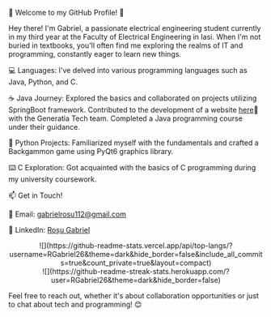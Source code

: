 🚀 Welcome to my GitHub Profile! 🌟

Hey there! I'm Gabriel, a passionate electrical engineering student currently in my third year at the Faculty of Electrical Engineering in Iasi. When I'm not buried in textbooks, you'll often find me exploring the realms of IT and programming, constantly eager to learn new things.



💻 Languages: I've delved into various programming languages such as Java, Python, and C.

☕️ Java Journey: Explored the basics and collaborated on projects utilizing SpringBoot framework. Contributed to the development of a website [here](https://baschet.metropolabrasov.ro/)🏀 with the Generatia Tech team. Completed a Java programming course under their guidance.

🐍 Python Projects: Familiarized myself with the fundamentals and crafted a Backgammon game using PyQt6 graphics library.

⌨️ C Exploration: Got acquainted with the basics of C programming during my university coursework.



📫 Get in Touch!

📧 Email: gabrielrosu112@gmail.com

🔗 LinkedIn: [Roșu Gabriel](https://www.linkedin.com/in/roșu-gabriel-960946276)
<center>![](https://github-readme-stats.vercel.app/api/top-langs/?username=RGabriel26&theme=dark&hide_border=false&include_all_commits=true&count_private=true&layout=compact)</center>
<center>![](https://github-readme-streak-stats.herokuapp.com/?user=RGabriel26&theme=dark&hide_border=false)<br/></center>

Feel free to reach out, whether it's about collaboration opportunities or just to chat about tech and programming! 😊




